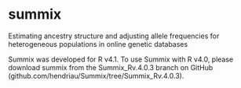 # summix
Estimating ancestry structure and adjusting allele frequencies for heterogeneous populations in online genetic databases

Summix was developed for R v4.1. To use Summix with R v4.0, please download summix from the Summix_Rv.4.0.3 branch on GitHub (github.com/hendriau/Summix/tree/Summix_Rv.4.0.3).

